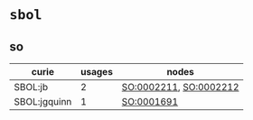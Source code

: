 # `sbol`

## so

| curie        |   usages | nodes                                                                                                            |
|--------------|----------|------------------------------------------------------------------------------------------------------------------|
| SBOL:jb      |        2 | [SO:0002211](http://purl.obolibrary.org/obo/SO_0002211), [SO:0002212](http://purl.obolibrary.org/obo/SO_0002212) |
| SBOL:jgquinn |        1 | [SO:0001691](http://purl.obolibrary.org/obo/SO_0001691)                                                          |

